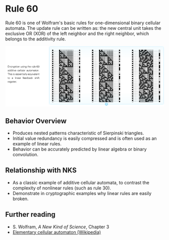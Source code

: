 # Rule 60

Rule 60 is one of Wolfram's basic rules for one-dimensional binary cellular automata. The update rule can be written as: the new central unit takes the exclusive OR (XOR) of the left neighbor and the right neighbor, which belongs to the additivity rule.

![alt text](../../images/rule-60/image.png)

## Behavior Overview
- Produces nested patterns characteristic of Sierpinski triangles.
- Initial value redundancy is easily compressed and is often used as an example of linear rules.
- Behavior can be accurately predicted by linear algebra or binary convolution.

## Relationship with NKS
- As a classic example of additive cellular automata, to contrast the complexity of nonlinear rules (such as rule 30).
- Demonstrate in cryptographic examples why linear rules are easily broken.

## Further reading
- S. Wolfram, *A New Kind of Science*, Chapter 3
- [Elementary cellular automaton (Wikipedia)](https://en.wikipedia.org/wiki/Elementary_cellular_automaton)